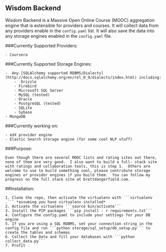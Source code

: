 ## Wisdom Backend

Wisdom Backend is a Massive Open Online Course (MOOC) aggregation engine that is extensible for providers and courses. It will collect data from any providers enable in the ```config.yaml``` list. It will also save the data into any storage engines enabled in the ```config.yaml``` file.

###Currently Supported Providers:

    - Coursera

###Currently Supported Storage Engines:

    -  Any [SQLAlchemy supported RDBMS/Dialects](http://docs.sqlalchemy.org/en/rel_0_9/dialects/index.html) including:
        -  Drizzle
        - Firebird
        - Microsoft SQL Server
        - MySQL (tested)
        - Oracle
        - PostgreSQL (tested)
        - SQLite
        - Sybase
    - MongoDB

###Currently working on:
    
    - edX provider engine
    - Elastic Search storage engine (for some cool NLP stuff)

###Purpose:
    
    Even though there are several MOOC lists and rating sites out there, none of them are very good.  I also want to build a full- stack site with ratings and collaboration tools, this is step 1.  Others are welcome to use to build something cool, please contribute storage engines or provider engines if you build them.  You can follow my progress on the full stack site at brettdangerfield.com.

##Installation:

    1. Clone the repo, then activate the virtualenv with ```virtualenv .``` *assuming you have virtualenv installed*
    2. Activate the virtualenv ```source bin/activate```
    3. Install the PIP packages ```pip install - r requirements.txt```
    4. Configure the config.yaml to include your settings for your DB engine
    5. If you are using a SQL RDBMS, set your connection string in the config file and run ```python storage/sql_setup/db_setup.py``` to create the tables and schemas
    6. Collect the Data and fill your databases with ```python collect_data.py```
    7. Profit


